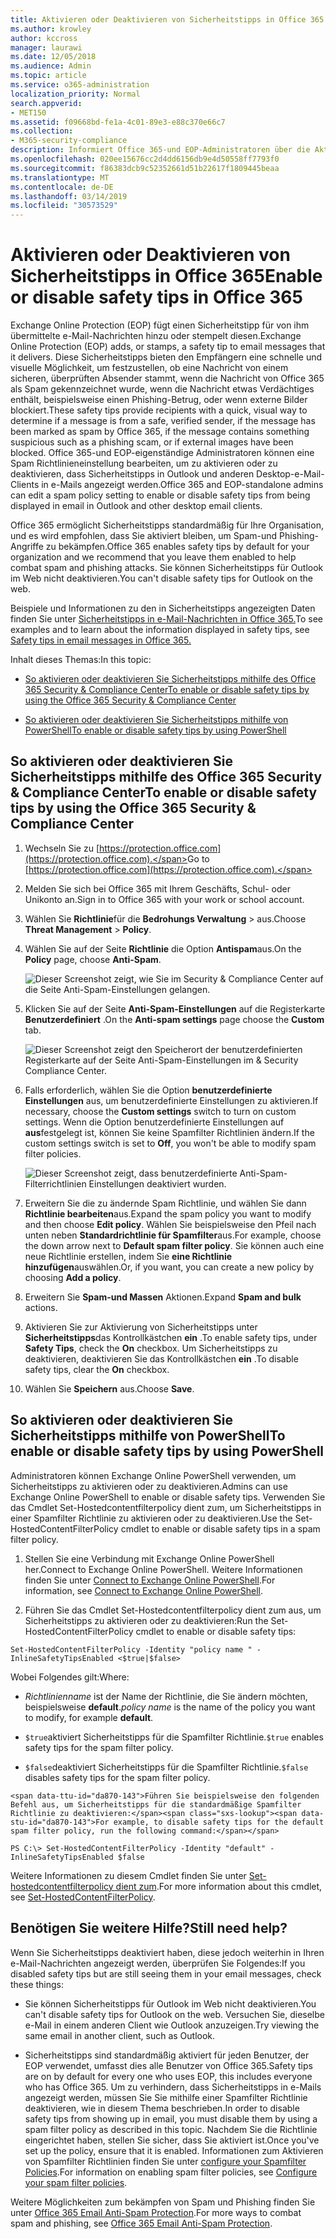 ```yaml
---
title: Aktivieren oder Deaktivieren von Sicherheitstipps in Office 365
ms.author: krowley
author: kccross
manager: laurawi
ms.date: 12/05/2018
ms.audience: Admin
ms.topic: article
ms.service: o365-administration
localization_priority: Normal
search.appverid:
- MET150
ms.assetid: f09668bd-fe1a-4c01-89e3-e88c370e66c7
ms.collection:
- M365-security-compliance
description: Informiert Office 365-und EOP-Administratoren über die Aktivierung und Deaktivierung von Sicherheitstipps in e-Mail-Nachrichten.
ms.openlocfilehash: 020ee15676cc2d4dd6156db9e4d50558ff7793f0
ms.sourcegitcommit: f86383dcb9c52352661d51b22617f1809445beaa
ms.translationtype: MT
ms.contentlocale: de-DE
ms.lasthandoff: 03/14/2019
ms.locfileid: "30573529"
---
```

# <a name="enable-or-disable-safety-tips-in-office-365"></a><span data-ttu-id="da870-103">Aktivieren oder Deaktivieren von Sicherheitstipps in Office 365</span><span class="sxs-lookup"><span data-stu-id="da870-103">Enable or disable safety tips in Office 365</span></span>

<span data-ttu-id="da870-104">Exchange Online Protection (EOP) fügt einen Sicherheitstipp für von ihm übermittelte e-Mail-Nachrichten hinzu oder stempelt diesen.</span><span class="sxs-lookup"><span data-stu-id="da870-104">Exchange Online Protection (EOP) adds, or stamps, a safety tip to email messages that it delivers.</span></span> <span data-ttu-id="da870-105">Diese Sicherheitstipps bieten den Empfängern eine schnelle und visuelle Möglichkeit, um festzustellen, ob eine Nachricht von einem sicheren, überprüften Absender stammt, wenn die Nachricht von Office 365 als Spam gekennzeichnet wurde, wenn die Nachricht etwas Verdächtiges enthält, beispielsweise einen Phishing-Betrug, oder wenn externe Bilder blockiert.</span><span class="sxs-lookup"><span data-stu-id="da870-105">These safety tips provide recipients with a quick, visual way to determine if a message is from a safe, verified sender, if the message has been marked as spam by Office 365, if the message contains something suspicious such as a phishing scam, or if external images have been blocked.</span></span> <span data-ttu-id="da870-106">Office 365-und EOP-eigenständige Administratoren können eine Spam Richtlinieneinstellung bearbeiten, um zu aktivieren oder zu deaktivieren, dass Sicherheitstipps in Outlook und anderen Desktop-e-Mail-Clients in e-Mails angezeigt werden.</span><span class="sxs-lookup"><span data-stu-id="da870-106">Office 365 and EOP-standalone admins can edit a spam policy setting to enable or disable safety tips from being displayed in email in Outlook and other desktop email clients.</span></span> 
  
<span data-ttu-id="da870-107">Office 365 ermöglicht Sicherheitstipps standardmäßig für Ihre Organisation, und es wird empfohlen, dass Sie aktiviert bleiben, um Spam-und Phishing-Angriffe zu bekämpfen.</span><span class="sxs-lookup"><span data-stu-id="da870-107">Office 365 enables safety tips by default for your organization and we recommend that you leave them enabled to help combat spam and phishing attacks.</span></span> <span data-ttu-id="da870-108">Sie können Sicherheitstipps für Outlook im Web nicht deaktivieren.</span><span class="sxs-lookup"><span data-stu-id="da870-108">You can't disable safety tips for Outlook on the web.</span></span>
  
<span data-ttu-id="da870-109">Beispiele und Informationen zu den in Sicherheitstipps angezeigten Daten finden Sie unter [Sicherheitstipps in e-Mail-Nachrichten in Office 365.](safety-tips-in-office-365.md)</span><span class="sxs-lookup"><span data-stu-id="da870-109">To see examples and to learn about the information displayed in safety tips, see [Safety tips in email messages in Office 365.](safety-tips-in-office-365.md)</span></span>
  
<span data-ttu-id="da870-110">Inhalt dieses Themas:</span><span class="sxs-lookup"><span data-stu-id="da870-110">In this topic:</span></span>
  
- [<span data-ttu-id="da870-111">So aktivieren oder deaktivieren Sie Sicherheitstipps mithilfe des Office 365 Security &amp; Compliance Center</span><span class="sxs-lookup"><span data-stu-id="da870-111">To enable or disable safety tips by using the Office 365 Security &amp; Compliance Center</span></span>](enable-or-disable-safety-tips.md#SandCCsafetytip)
    
- [<span data-ttu-id="da870-112">So aktivieren oder deaktivieren Sie Sicherheitstipps mithilfe von PowerShell</span><span class="sxs-lookup"><span data-stu-id="da870-112">To enable or disable safety tips by using PowerShell</span></span>](enable-or-disable-safety-tips.md#pshellsafetytip)
    
## <a name="to-enable-or-disable-safety-tips-by-using-the-office-365-security-amp-compliance-center"></a><span data-ttu-id="da870-113">So aktivieren oder deaktivieren Sie Sicherheitstipps mithilfe des Office 365 Security &amp; Compliance Center</span><span class="sxs-lookup"><span data-stu-id="da870-113">To enable or disable safety tips by using the Office 365 Security &amp; Compliance Center</span></span>
<span data-ttu-id="da870-114"><a name="SandCCsafetytip"> </a></span><span class="sxs-lookup"><span data-stu-id="da870-114"></span></span>

1. <span data-ttu-id="da870-115">Wechseln Sie zu [https://protection.office.com](https://protection.office.com).</span><span class="sxs-lookup"><span data-stu-id="da870-115">Go to [https://protection.office.com](https://protection.office.com).</span></span>
    
2. <span data-ttu-id="da870-116">Melden Sie sich bei Office 365 mit Ihrem Geschäfts, Schul- oder Unikonto an.</span><span class="sxs-lookup"><span data-stu-id="da870-116">Sign in to Office 365 with your work or school account.</span></span>
    
3. <span data-ttu-id="da870-117">Wählen Sie **Richtlinie**für die **Bedrohungs Verwaltung** \> aus.</span><span class="sxs-lookup"><span data-stu-id="da870-117">Choose **Threat Management** \> **Policy**.</span></span> 
    
4. <span data-ttu-id="da870-118">Wählen Sie auf der Seite **Richtlinie** die Option **Antispam**aus.</span><span class="sxs-lookup"><span data-stu-id="da870-118">On the **Policy** page, choose **Anti-Spam**.</span></span>
    
    ![Dieser Screenshot zeigt, wie Sie im Security &amp; Compliance Center auf die Seite Anti-Spam-Einstellungen gelangen.](media/b8eb2ee3-2eb1-4ea2-b138-f6d7fb2e23de.png)
  
5. <span data-ttu-id="da870-120">Klicken Sie auf der Seite **Anti-Spam-Einstellungen** auf die Registerkarte **Benutzerdefiniert** .</span><span class="sxs-lookup"><span data-stu-id="da870-120">On the **Anti-spam settings** page choose the **Custom** tab.</span></span> 
    
    ![Dieser Screenshot zeigt den Speicherort der benutzerdefinierten Registerkarte auf der Seite Anti-Spam-Einstellungen im &amp; Security Compliance Center.](media/1d688d23-e6f3-4de5-84a7-e8ce31786193.png)
  
6. <span data-ttu-id="da870-122">Falls erforderlich, wählen Sie die Option **benutzerdefinierte Einstellungen** aus, um benutzerdefinierte Einstellungen zu aktivieren.</span><span class="sxs-lookup"><span data-stu-id="da870-122">If necessary, choose the **Custom settings** switch to turn on custom settings.</span></span> <span data-ttu-id="da870-123">Wenn die Option benutzerdefinierte Einstellungen auf **aus**festgelegt ist, können Sie keine Spamfilter Richtlinien ändern.</span><span class="sxs-lookup"><span data-stu-id="da870-123">If the custom settings switch is set to **Off**, you won't be able to modify spam filter policies.</span></span>
    
    ![Dieser Screenshot zeigt, dass benutzerdefinierte Anti-Spam-Filterrichtlinien Einstellungen deaktiviert wurden.](media/94f900ad-b556-4a31-a3ac-acfcd72e71b8.png)
  
7. <span data-ttu-id="da870-125">Erweitern Sie die zu ändernde Spam Richtlinie, und wählen Sie dann **Richtlinie bearbeiten**aus.</span><span class="sxs-lookup"><span data-stu-id="da870-125">Expand the spam policy you want to modify and then choose **Edit policy**.</span></span> <span data-ttu-id="da870-126">Wählen Sie beispielsweise den Pfeil nach unten neben **Standardrichtlinie für Spamfilter**aus.</span><span class="sxs-lookup"><span data-stu-id="da870-126">For example, choose the down arrow next to **Default spam filter policy**.</span></span> <span data-ttu-id="da870-127">Sie können auch eine neue Richtlinie erstellen, indem Sie **eine Richtlinie hinzufügen**auswählen.</span><span class="sxs-lookup"><span data-stu-id="da870-127">Or, if you want, you can create a new policy by choosing **Add a policy**.</span></span>
    
8. <span data-ttu-id="da870-128">Erweitern Sie **Spam-und Massen** Aktionen.</span><span class="sxs-lookup"><span data-stu-id="da870-128">Expand **Spam and bulk** actions.</span></span> 
    
9. <span data-ttu-id="da870-129">Aktivieren Sie zur Aktivierung von Sicherheitstipps unter **Sicherheitstipps**das Kontrollkästchen **ein** .</span><span class="sxs-lookup"><span data-stu-id="da870-129">To enable safety tips, under **Safety Tips**, check the **On** checkbox.</span></span> <span data-ttu-id="da870-130">Um Sicherheitstipps zu deaktivieren, deaktivieren Sie das Kontrollkästchen **ein** .</span><span class="sxs-lookup"><span data-stu-id="da870-130">To disable safety tips, clear the **On** checkbox.</span></span> 
    
10. <span data-ttu-id="da870-131">Wählen Sie **Speichern** aus.</span><span class="sxs-lookup"><span data-stu-id="da870-131">Choose **Save**.</span></span>
    
## <a name="to-enable-or-disable-safety-tips-by-using-powershell"></a><span data-ttu-id="da870-132">So aktivieren oder deaktivieren Sie Sicherheitstipps mithilfe von PowerShell</span><span class="sxs-lookup"><span data-stu-id="da870-132">To enable or disable safety tips by using PowerShell</span></span>
<span data-ttu-id="da870-133"><a name="pshellsafetytip"> </a></span><span class="sxs-lookup"><span data-stu-id="da870-133"></span></span>

<span data-ttu-id="da870-134">Administratoren können Exchange Online PowerShell verwenden, um Sicherheitstipps zu aktivieren oder zu deaktivieren.</span><span class="sxs-lookup"><span data-stu-id="da870-134">Admins can use Exchange Online PowerShell to enable or disable safety tips.</span></span> <span data-ttu-id="da870-135">Verwenden Sie das Cmdlet Set-Hostedcontentfilterpolicy dient zum, um Sicherheitstipps in einer Spamfilter Richtlinie zu aktivieren oder zu deaktivieren.</span><span class="sxs-lookup"><span data-stu-id="da870-135">Use the Set-HostedContentFilterPolicy cmdlet to enable or disable safety tips in a spam filter policy.</span></span>
  
1. <span data-ttu-id="da870-136">Stellen Sie eine Verbindung mit Exchange Online PowerShell her.</span><span class="sxs-lookup"><span data-stu-id="da870-136">Connect to Exchange Online PowerShell.</span></span> <span data-ttu-id="da870-137">Weitere Informationen finden Sie unter [Connect to Exchange Online PowerShell](http://go.microsoft.com/fwlink/p/?LinkId=396554).</span><span class="sxs-lookup"><span data-stu-id="da870-137">For information, see [Connect to Exchange Online PowerShell](http://go.microsoft.com/fwlink/p/?LinkId=396554).</span></span>
    
2. <span data-ttu-id="da870-138">Führen Sie das Cmdlet Set-Hostedcontentfilterpolicy dient zum aus, um Sicherheitstipps zu aktivieren oder zu deaktivieren:</span><span class="sxs-lookup"><span data-stu-id="da870-138">Run the Set-HostedContentFilterPolicy cmdlet to enable or disable safety tips:</span></span>
    
  ```
  Set-HostedContentFilterPolicy -Identity "policy name " -InlineSafetyTipsEnabled <$true|$false>
  ```

<span data-ttu-id="da870-139">Wobei Folgendes gilt:</span><span class="sxs-lookup"><span data-stu-id="da870-139">Where:</span></span>
    
  -  <span data-ttu-id="da870-140">*Richtlinienname* ist der Name der Richtlinie, die Sie ändern möchten, beispielsweise **default**.</span><span class="sxs-lookup"><span data-stu-id="da870-140">*policy name*  is the name of the policy you want to modify, for example **default**.</span></span>
    
  -  <span data-ttu-id="da870-141">`$true`aktiviert Sicherheitstipps für die Spamfilter Richtlinie.</span><span class="sxs-lookup"><span data-stu-id="da870-141">`$true` enables safety tips for the spam filter policy.</span></span> 
    
  -  <span data-ttu-id="da870-142">`$false`deaktiviert Sicherheitstipps für die Spamfilter Richtlinie.</span><span class="sxs-lookup"><span data-stu-id="da870-142">`$false` disables safety tips for the spam filter policy.</span></span> 
    
    <span data-ttu-id="da870-143">Führen Sie beispielsweise den folgenden Befehl aus, um Sicherheitstipps für die standardmäßige Spamfilter Richtlinie zu deaktivieren:</span><span class="sxs-lookup"><span data-stu-id="da870-143">For example, to disable safety tips for the default spam filter policy, run the following command:</span></span>
    
  ```
  PS C:\> Set-HostedContentFilterPolicy -Identity "default" -InlineSafetyTipsEnabled $false
  ```

<span data-ttu-id="da870-144">Weitere Informationen zu diesem Cmdlet finden Sie unter [Set-hostedcontentfilterpolicy dient zum](https://technet.microsoft.com/library/jj200781.aspx).</span><span class="sxs-lookup"><span data-stu-id="da870-144">For more information about this cmdlet, see [Set-HostedContentFilterPolicy](https://technet.microsoft.com/library/jj200781.aspx).</span></span>
    
## <a name="still-need-help"></a><span data-ttu-id="da870-145">Benötigen Sie weitere Hilfe?</span><span class="sxs-lookup"><span data-stu-id="da870-145">Still need help?</span></span>
<span data-ttu-id="da870-146"><a name="pshellsafetytip"> </a></span><span class="sxs-lookup"><span data-stu-id="da870-146"></span></span>

<span data-ttu-id="da870-147">Wenn Sie Sicherheitstipps deaktiviert haben, diese jedoch weiterhin in Ihren e-Mail-Nachrichten angezeigt werden, überprüfen Sie Folgendes:</span><span class="sxs-lookup"><span data-stu-id="da870-147">If you disabled safety tips but are still seeing them in your email messages, check these things:</span></span>
  
- <span data-ttu-id="da870-148">Sie können Sicherheitstipps für Outlook im Web nicht deaktivieren.</span><span class="sxs-lookup"><span data-stu-id="da870-148">You can't disable safety tips for Outlook on the web.</span></span> <span data-ttu-id="da870-149">Versuchen Sie, dieselbe e-Mail in einem anderen Client wie Outlook anzuzeigen.</span><span class="sxs-lookup"><span data-stu-id="da870-149">Try viewing the same email in another client, such as Outlook.</span></span>
    
- <span data-ttu-id="da870-150">Sicherheitstipps sind standardmäßig aktiviert für jeden Benutzer, der EOP verwendet, umfasst dies alle Benutzer von Office 365.</span><span class="sxs-lookup"><span data-stu-id="da870-150">Safety tips are on by default for every one who uses EOP, this includes everyone who has Office 365.</span></span> <span data-ttu-id="da870-151">Um zu verhindern, dass Sicherheitstipps in e-Mails angezeigt werden, müssen Sie Sie mithilfe einer Spamfilter Richtlinie deaktivieren, wie in diesem Thema beschrieben.</span><span class="sxs-lookup"><span data-stu-id="da870-151">In order to disable safety tips from showing up in email, you must disable them by using a spam filter policy as described in this topic.</span></span> <span data-ttu-id="da870-152">Nachdem Sie die Richtlinie eingerichtet haben, stellen Sie sicher, dass Sie aktiviert ist.</span><span class="sxs-lookup"><span data-stu-id="da870-152">Once you've set up the policy, ensure that it is enabled.</span></span> <span data-ttu-id="da870-153">Informationen zum Aktivieren von Spamfilter Richtlinien finden Sie unter [configure your Spamfilter Policies](https://technet.microsoft.com/library/jj200684.aspx).</span><span class="sxs-lookup"><span data-stu-id="da870-153">For information on enabling spam filter policies, see [Configure your spam filter policies](https://technet.microsoft.com/library/jj200684.aspx).</span></span>
    
<span data-ttu-id="da870-154">Weitere Möglichkeiten zum bekämpfen von Spam und Phishing finden Sie unter [Office 365 Email Anti-Spam Protection](anti-spam-protection.md).</span><span class="sxs-lookup"><span data-stu-id="da870-154">For more ways to combat spam and phishing, see [Office 365 Email Anti-Spam Protection](anti-spam-protection.md).</span></span>
  

